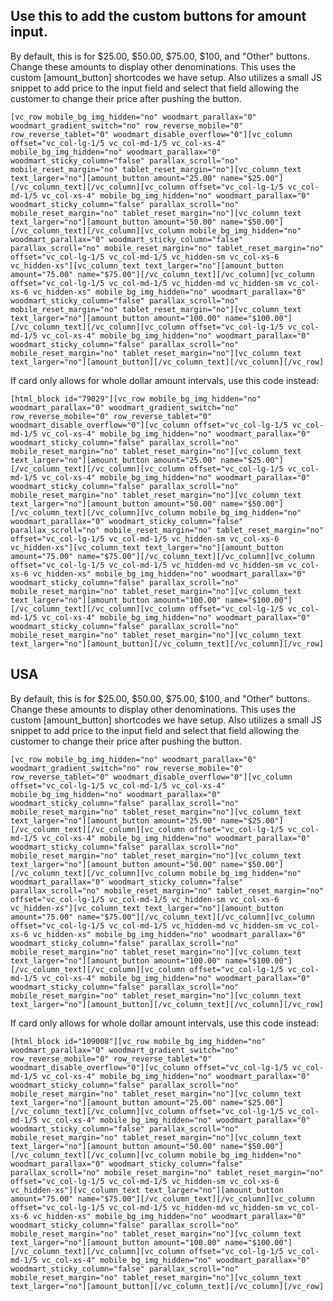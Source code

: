 ## Use this to add the custom buttons for amount input. 

By default, this is for $25.00, $50.00, $75.00, $100, and "Other" buttons. Change these amounts to display other denominations. This uses the custom [amount_button] shortcodes we have setup. Also utilizes a small JS snippet to add price to the input field and select that field allowing the customer to change their price after pushing the button. 

    [vc_row mobile_bg_img_hidden="no" woodmart_parallax="0" woodmart_gradient_switch="no" row_reverse_mobile="0" row_reverse_tablet="0" woodmart_disable_overflow="0"][vc_column offset="vc_col-lg-1/5 vc_col-md-1/5 vc_col-xs-4" mobile_bg_img_hidden="no" woodmart_parallax="0" woodmart_sticky_column="false" parallax_scroll="no" mobile_reset_margin="no" tablet_reset_margin="no"][vc_column_text text_larger="no"][amount_button amount="25.00" name="$25.00"][/vc_column_text][/vc_column][vc_column offset="vc_col-lg-1/5 vc_col-md-1/5 vc_col-xs-4" mobile_bg_img_hidden="no" woodmart_parallax="0" woodmart_sticky_column="false" parallax_scroll="no" mobile_reset_margin="no" tablet_reset_margin="no"][vc_column_text text_larger="no"][amount_button amount="50.00" name="$50.00"][/vc_column_text][/vc_column][vc_column mobile_bg_img_hidden="no" woodmart_parallax="0" woodmart_sticky_column="false" parallax_scroll="no" mobile_reset_margin="no" tablet_reset_margin="no" offset="vc_col-lg-1/5 vc_col-md-1/5 vc_hidden-sm vc_col-xs-6 vc_hidden-xs"][vc_column_text text_larger="no"][amount_button amount="75.00" name="$75.00"][/vc_column_text][/vc_column][vc_column offset="vc_col-lg-1/5 vc_col-md-1/5 vc_hidden-md vc_hidden-sm vc_col-xs-6 vc_hidden-xs" mobile_bg_img_hidden="no" woodmart_parallax="0" woodmart_sticky_column="false" parallax_scroll="no" mobile_reset_margin="no" tablet_reset_margin="no"][vc_column_text text_larger="no"][amount_button amount="100.00" name="$100.00"][/vc_column_text][/vc_column][vc_column offset="vc_col-lg-1/5 vc_col-md-1/5 vc_col-xs-4" mobile_bg_img_hidden="no" woodmart_parallax="0" woodmart_sticky_column="false" parallax_scroll="no" mobile_reset_margin="no" tablet_reset_margin="no"][vc_column_text text_larger="no"][amount_button][/vc_column_text][/vc_column][/vc_row]


If card only allows for whole dollar amount intervals, use this code instead: 

    [html_block id="79029"][vc_row mobile_bg_img_hidden="no" woodmart_parallax="0" woodmart_gradient_switch="no" row_reverse_mobile="0" row_reverse_tablet="0" woodmart_disable_overflow="0"][vc_column offset="vc_col-lg-1/5 vc_col-md-1/5 vc_col-xs-4" mobile_bg_img_hidden="no" woodmart_parallax="0" woodmart_sticky_column="false" parallax_scroll="no" mobile_reset_margin="no" tablet_reset_margin="no"][vc_column_text text_larger="no"][amount_button amount="25.00" name="$25.00"][/vc_column_text][/vc_column][vc_column offset="vc_col-lg-1/5 vc_col-md-1/5 vc_col-xs-4" mobile_bg_img_hidden="no" woodmart_parallax="0" woodmart_sticky_column="false" parallax_scroll="no" mobile_reset_margin="no" tablet_reset_margin="no"][vc_column_text text_larger="no"][amount_button amount="50.00" name="$50.00"][/vc_column_text][/vc_column][vc_column mobile_bg_img_hidden="no" woodmart_parallax="0" woodmart_sticky_column="false" parallax_scroll="no" mobile_reset_margin="no" tablet_reset_margin="no" offset="vc_col-lg-1/5 vc_col-md-1/5 vc_hidden-sm vc_col-xs-6 vc_hidden-xs"][vc_column_text text_larger="no"][amount_button amount="75.00" name="$75.00"][/vc_column_text][/vc_column][vc_column offset="vc_col-lg-1/5 vc_col-md-1/5 vc_hidden-md vc_hidden-sm vc_col-xs-6 vc_hidden-xs" mobile_bg_img_hidden="no" woodmart_parallax="0" woodmart_sticky_column="false" parallax_scroll="no" mobile_reset_margin="no" tablet_reset_margin="no"][vc_column_text text_larger="no"][amount_button amount="100.00" name="$100.00"][/vc_column_text][/vc_column][vc_column offset="vc_col-lg-1/5 vc_col-md-1/5 vc_col-xs-4" mobile_bg_img_hidden="no" woodmart_parallax="0" woodmart_sticky_column="false" parallax_scroll="no" mobile_reset_margin="no" tablet_reset_margin="no"][vc_column_text text_larger="no"][amount_button][/vc_column_text][/vc_column][/vc_row]



## USA

By default, this is for $25.00, $50.00, $75.00, $100, and "Other" buttons. Change these amounts to display other denominations. This uses the custom [amount_button] shortcodes we have setup. Also utilizes a small JS snippet to add price to the input field and select that field allowing the customer to change their price after pushing the button. 

    [vc_row mobile_bg_img_hidden="no" woodmart_parallax="0" woodmart_gradient_switch="no" row_reverse_mobile="0" row_reverse_tablet="0" woodmart_disable_overflow="0"][vc_column offset="vc_col-lg-1/5 vc_col-md-1/5 vc_col-xs-4" mobile_bg_img_hidden="no" woodmart_parallax="0" woodmart_sticky_column="false" parallax_scroll="no" mobile_reset_margin="no" tablet_reset_margin="no"][vc_column_text text_larger="no"][amount_button amount="25.00" name="$25.00"][/vc_column_text][/vc_column][vc_column offset="vc_col-lg-1/5 vc_col-md-1/5 vc_col-xs-4" mobile_bg_img_hidden="no" woodmart_parallax="0" woodmart_sticky_column="false" parallax_scroll="no" mobile_reset_margin="no" tablet_reset_margin="no"][vc_column_text text_larger="no"][amount_button amount="50.00" name="$50.00"][/vc_column_text][/vc_column][vc_column mobile_bg_img_hidden="no" woodmart_parallax="0" woodmart_sticky_column="false" parallax_scroll="no" mobile_reset_margin="no" tablet_reset_margin="no" offset="vc_col-lg-1/5 vc_col-md-1/5 vc_hidden-sm vc_col-xs-6 vc_hidden-xs"][vc_column_text text_larger="no"][amount_button amount="75.00" name="$75.00"][/vc_column_text][/vc_column][vc_column offset="vc_col-lg-1/5 vc_col-md-1/5 vc_hidden-md vc_hidden-sm vc_col-xs-6 vc_hidden-xs" mobile_bg_img_hidden="no" woodmart_parallax="0" woodmart_sticky_column="false" parallax_scroll="no" mobile_reset_margin="no" tablet_reset_margin="no"][vc_column_text text_larger="no"][amount_button amount="100.00" name="$100.00"][/vc_column_text][/vc_column][vc_column offset="vc_col-lg-1/5 vc_col-md-1/5 vc_col-xs-4" mobile_bg_img_hidden="no" woodmart_parallax="0" woodmart_sticky_column="false" parallax_scroll="no" mobile_reset_margin="no" tablet_reset_margin="no"][vc_column_text text_larger="no"][amount_button][/vc_column_text][/vc_column][/vc_row]


If card only allows for whole dollar amount intervals, use this code instead: 

    [html_block id="109008"][vc_row mobile_bg_img_hidden="no" woodmart_parallax="0" woodmart_gradient_switch="no" row_reverse_mobile="0" row_reverse_tablet="0" woodmart_disable_overflow="0"][vc_column offset="vc_col-lg-1/5 vc_col-md-1/5 vc_col-xs-4" mobile_bg_img_hidden="no" woodmart_parallax="0" woodmart_sticky_column="false" parallax_scroll="no" mobile_reset_margin="no" tablet_reset_margin="no"][vc_column_text text_larger="no"][amount_button amount="25.00" name="$25.00"][/vc_column_text][/vc_column][vc_column offset="vc_col-lg-1/5 vc_col-md-1/5 vc_col-xs-4" mobile_bg_img_hidden="no" woodmart_parallax="0" woodmart_sticky_column="false" parallax_scroll="no" mobile_reset_margin="no" tablet_reset_margin="no"][vc_column_text text_larger="no"][amount_button amount="50.00" name="$50.00"][/vc_column_text][/vc_column][vc_column mobile_bg_img_hidden="no" woodmart_parallax="0" woodmart_sticky_column="false" parallax_scroll="no" mobile_reset_margin="no" tablet_reset_margin="no" offset="vc_col-lg-1/5 vc_col-md-1/5 vc_hidden-sm vc_col-xs-6 vc_hidden-xs"][vc_column_text text_larger="no"][amount_button amount="75.00" name="$75.00"][/vc_column_text][/vc_column][vc_column offset="vc_col-lg-1/5 vc_col-md-1/5 vc_hidden-md vc_hidden-sm vc_col-xs-6 vc_hidden-xs" mobile_bg_img_hidden="no" woodmart_parallax="0" woodmart_sticky_column="false" parallax_scroll="no" mobile_reset_margin="no" tablet_reset_margin="no"][vc_column_text text_larger="no"][amount_button amount="100.00" name="$100.00"][/vc_column_text][/vc_column][vc_column offset="vc_col-lg-1/5 vc_col-md-1/5 vc_col-xs-4" mobile_bg_img_hidden="no" woodmart_parallax="0" woodmart_sticky_column="false" parallax_scroll="no" mobile_reset_margin="no" tablet_reset_margin="no"][vc_column_text text_larger="no"][amount_button][/vc_column_text][/vc_column][/vc_row]
